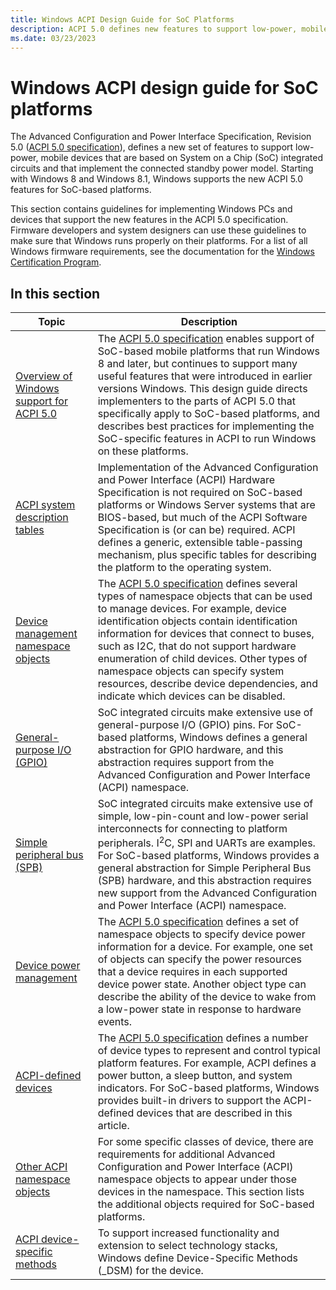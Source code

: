 ```yaml
---
title: Windows ACPI Design Guide for SoC Platforms
description: ACPI 5.0 defines new features to support low-power, mobile devices based on SoC ICs that implement the connected standby power model.
ms.date: 03/23/2023
---
```


# Windows ACPI design guide for SoC platforms

The Advanced Configuration and Power Interface Specification, Revision 5.0 ([ACPI 5.0 specification](https://uefi.org/specifications)), defines a new set of features to support low-power, mobile devices that are based on System on a Chip (SoC) integrated circuits and that implement the connected standby power model. Starting with Windows 8 and Windows 8.1, Windows supports the new ACPI 5.0 features for SoC-based platforms.

This section contains guidelines for implementing Windows PCs and devices that support the new features in the ACPI 5.0 specification. Firmware developers and system designers can use these guidelines to make sure that Windows runs properly on their platforms. For a list of all Windows firmware requirements, see the documentation for the [Windows Certification Program](/previous-versions/windows/hardware/hck/jj124227(v=vs.85)).

## In this section

| Topic | Description |
|--|--|
| [Overview of Windows support for ACPI 5.0](overview-of-windows-support-for-acpi-5-0.md) | The [ACPI 5.0 specification](https://uefi.org/specifications) enables support of SoC-based mobile platforms that run Windows 8 and later, but continues to support many useful features that were introduced in earlier versions Windows. This design guide directs implementers to the parts of ACPI 5.0 that specifically apply to SoC-based platforms, and describes best practices for implementing the SoC-specific features in ACPI to run Windows on these platforms. |
| [ACPI system description tables](acpi-system-description-tables.md) | Implementation of the Advanced Configuration and Power Interface (ACPI) Hardware Specification is not required on SoC-based platforms or Windows Server systems that are BIOS-based, but much of the ACPI Software Specification is (or can be) required. ACPI defines a generic, extensible table-passing mechanism, plus specific tables for describing the platform to the operating system. |
| [Device management namespace objects](device-management-namespace-objects.md) | The [ACPI 5.0 specification](https://uefi.org/specifications) defines several types of namespace objects that can be used to manage devices. For example, device identification objects contain identification information for devices that connect to buses, such as I2C, that do not support hardware enumeration of child devices. Other types of namespace objects can specify system resources, describe device dependencies, and indicate which devices can be disabled. |
| [General-purpose I/O (GPIO)](general-purpose-i-o--gpio-.md) | SoC integrated circuits make extensive use of general-purpose I/O (GPIO) pins. For SoC-based platforms, Windows defines a general abstraction for GPIO hardware, and this abstraction requires support from the Advanced Configuration and Power Interface (ACPI) namespace. |
| [Simple peripheral bus (SPB)](simple-peripheral-bus--spb-.md) | SoC integrated circuits make extensive use of simple, low-pin-count and low-power serial interconnects for connecting to platform peripherals. I<sup>2</sup>C, SPI and UARTs are examples. For SoC-based platforms, Windows provides a general abstraction for Simple Peripheral Bus (SPB) hardware, and this abstraction requires new support from the Advanced Configuration and Power Interface (ACPI) namespace. |
| [Device power management](device-power-management.md) | The [ACPI 5.0 specification](https://uefi.org/specifications) defines a set of namespace objects to specify device power information for a device. For example, one set of objects can specify the power resources that a device requires in each supported device power state. Another object type can describe the ability of the device to wake from a low-power state in response to hardware events. |
| [ACPI-defined devices](acpi-defined-devices.md) | The [ACPI 5.0 specification](https://uefi.org/specifications) defines a number of device types to represent and control typical platform features. For example, ACPI defines a power button, a sleep button, and system indicators. For SoC-based platforms, Windows provides built-in drivers to support the ACPI-defined devices that are described in this article. |
| [Other ACPI namespace objects](other-acpi-namespace-objects.md) | For some specific classes of device, there are requirements for additional Advanced Configuration and Power Interface (ACPI) namespace objects to appear under those devices in the namespace. This section lists the additional objects required for SoC-based platforms. |
| [ACPI device-specific methods](acpi-device-specific-methods.md) | To support increased functionality and extension to select technology stacks, Windows define Device-Specific Methods (_DSM) for the device. |
